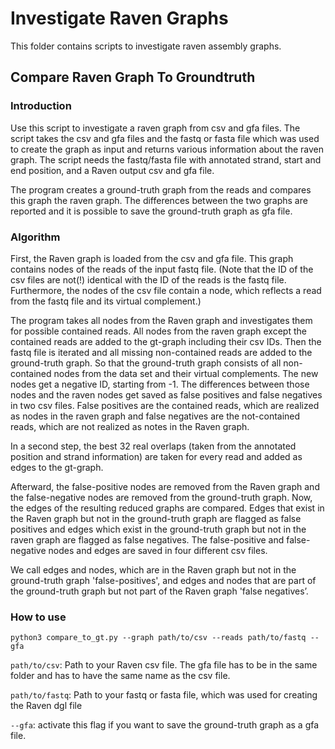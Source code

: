 # Investigate Raven Graphs

This folder contains scripts to investigate raven assembly graphs.

## Compare Raven Graph To Groundtruth

### Introduction
Use this script to investigate a raven graph from csv and gfa files. The script takes the csv and gfa files and the fastq or fasta file which was used to create the graph as input and returns various information about the raven graph. The script needs the fastq/fasta file with annotated strand, start and end position, and a Raven output csv and gfa file.

The program creates a ground-truth graph from the reads and compares this graph the raven graph. The differences between the two graphs are reported and it is possible to save the ground-truth graph as gfa file.

### Algorithm
First, the Raven graph is loaded from the csv and gfa file. This graph contains nodes of the reads of the input fastq file. (Note that the ID of the csv files are not(!) identical with the ID of the reads is the fastq file. Furthermore, the nodes of the csv file contain a node, which reflects a read from the fastq file and its virtual complement.)

The program takes all nodes from the Raven graph and investigates them for possible contained reads. All nodes from the raven graph except the contained reads are added to the gt-graph including their csv IDs. Then the fastq file is iterated and all missing non-contained reads are added to the ground-truth graph. So that the ground-truth graph consists of all non-contained nodes from the data set and their virtual complements. The new nodes get a negative ID, starting from -1. The differences between those nodes and the raven nodes get saved as false positives and false negatives in two csv files. False positives are the contained reads, which are realized as nodes in the raven graph and false negatives are the not-contained reads, which are not realized as notes in the Raven graph.

In a second step, the best 32 real overlaps (taken from the annotated position and strand information) are taken for every read and added as edges to the gt-graph. 

Afterward, the false-positive nodes are removed from the Raven graph and the false-negative nodes are removed from the ground-truth graph. Now, the edges of the resulting reduced graphs are compared. Edges that exist in the Raven graph but not in the ground-truth graph are flagged as false positives and edges which exist in the ground-truth graph but not in the raven graph are flagged as false negatives. The false-positive and false-negative nodes and edges are saved in four different csv files.


We call edges and nodes, which are in the Raven graph but not in the ground-truth graph 'false-positives', and edges and nodes that are part of the ground-truth graph but not part of the Raven graph 'false negatives’.

### How to use

```python3 compare_to_gt.py --graph path/to/csv --reads path/to/fastq --gfa```


```path/to/csv```: Path to your Raven csv file. The gfa file has to be in the same folder and has to have the same name as the csv file.

```path/to/fastq```: Path to your fastq or fasta file, which was used for creating the Raven dgl file

```--gfa```: activate this flag if you want to save the ground-truth graph as a gfa file.
